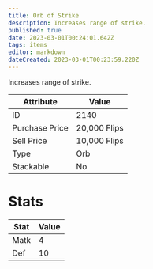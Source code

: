 ```yaml
---
title: Orb of Strike
description: Increases range of strike.
published: true
date: 2023-03-01T00:24:01.642Z
tags: items
editor: markdown
dateCreated: 2023-03-01T00:23:59.220Z
---
```


Increases range of strike.

|Attribute|Value|
|-|-|
|ID|2140|
|Purchase Price|20,000 Flips|
|Sell Price|10,000 Flips|
|Type|Orb|
|Stackable|No|

# Stats
|Stat|Value|
|-|-|
|Matk|4|
|Def|10|
